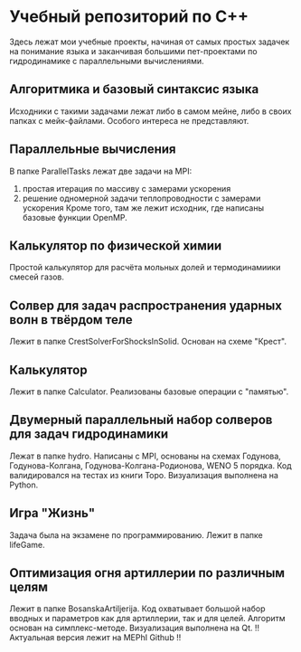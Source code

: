 # Учебный репозиторий по C++
Здесь лежат мои учебные проекты, начиная от самых простых задачек 
на понимание языка и заканчивая большими пет-проектами по
гидродинамике с параллельными вычислениями.

## Алгоритмика и базовый синтаксис языка
Исходники с такими задачами лежат либо в самом мейне,
либо в своих папках с мейк-файлами. Особого интереса не 
представляют.
## Параллельные вычисления
В папке ParallelTasks лежат две задачи на MPI:
1) простая итерация по массиву с замерами ускорения
2) решение одномерной задачи теплопроводности с замерами ускорения
Кроме того, там же лежит исходник, где написаны базовые функции OpenMP.
## Калькулятор по физической химии
Простой калькулятор для расчёта мольных долей и термодинамиики 
смесей газов.
## Солвер для задач распространения ударных волн в твёрдом теле
Лежит в папке CrestSolverForShocksInSolid. Основан на схеме "Крест".
## Калькулятор 
Лежит в папке Calculator. Реализованы базовые операции с "памятью".
## Двумерный параллельный набор солверов для задач гидродинамики
Лежат в папке hydro. Написаны с MPI, основаны на схемах Годунова,
Годунова-Колгана, Годунова-Колгана-Родионова, WENO 5 порядка.
Код валидировался на тестах из книги Торо.
Визуализация выполнена на Python.
## Игра "Жизнь"
Задача была на экзамене по программированию. Лежит в папке lifeGame.
## Оптимизация огня артиллерии по различным целям
Лежит в папке BosanskaArtiljerija. Код охватывает большой набор вводных и 
параметров как для артиллерии, так и для целей. Алгоритм основан на симплекс-методе.
Визуализация выполнена на Qt. 
!! Актуальная версия лежит на MEPhI Github !!
